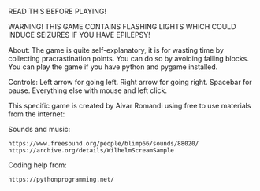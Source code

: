 READ THIS BEFORE PLAYING!

WARNING!
    THIS GAME CONTAINS FLASHING LIGHTS WHICH COULD INDUCE SEIZURES IF YOU HAVE EPILEPSY!


About:
    The game is quite self-explanatory, it is for wasting time by collecting pracrastination points. You can do so by avoiding falling blocks.
    You can play the game if you have python and pygame installed.

Controls:
    Left arrow for going left.
    Right arrow for going right.
    Spacebar for pause.
    Everything else with mouse and left click.
    
This specific game is created by Aivar Romandi using free to use materials from the internet:

Sounds and music:

    https://www.freesound.org/people/blimp66/sounds/88020/
    https://archive.org/details/WilhelmScreamSample
    
Coding help from:

    https://pythonprogramming.net/
